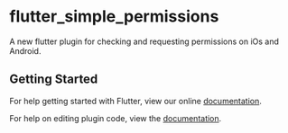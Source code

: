 # flutter_simple_permissions

A new flutter plugin for checking and requesting permissions on iOs and Android.  

## Getting Started

For help getting started with Flutter, view our online
[documentation](https://flutter.io/).

For help on editing plugin code, view the [documentation](https://flutter.io/platform-plugins/#edit-code).